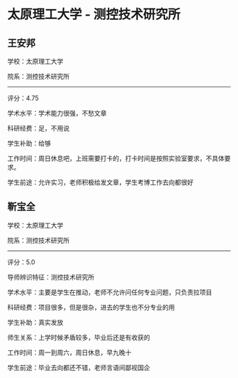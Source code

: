 # 太原理工大学 - 测控技术研究所

## 王安邦

学校：太原理工大学

院系：测控技术研究所

* * *

评分：4.75

学术水平：学术能力很强，不愁文章

科研经费：足，不用说

学生补助：给够

工作时间：周日休息吧，上班需要打卡的，打卡时间是按照实验室要求，不具体要求。

学生前途：允许实习，老师积极给发文章，学生考博工作去向都很好

## 靳宝全

学校：太原理工大学

院系：测控技术研究所

* * *

评分：5.0

导师辨识特征：测控技术研究所

学术水平：主要是学生在推动，老师不允许问任何专业问题，只负责拉项目

科研经费：项目很多，但是很杂，进去的学生也不分专业的用

学生补助：真实发放

师生关系：上学时候矛盾较多，毕业后还是有收获的

工作时间：周一到周六，周日休息，早九晚十

学生前途：毕业去向都还不错，老师言语间鄙视国企